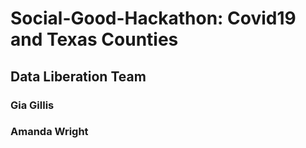 # Social-Good-Hackathon:  Covid19 and Texas Counties
## Data Liberation Team
### Gia Gillis
### Amanda Wright
